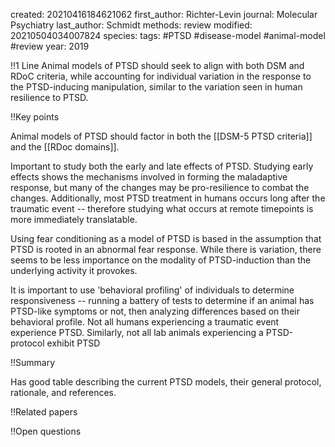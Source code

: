 created: 20210416184621062
first_author: Richter-Levin
journal: Molecular Psychiatry
last_author: Schmidt
methods: review
modified: 20210504034007824
species: 
tags: #PTSD #disease-model #animal-model #review
year: 2019


!!1 Line
Animal models of PTSD should seek to align with both DSM and RDoC criteria, while accounting for individual variation in the response to the PTSD-inducing manipulation, similar to the variation seen in human resilience to PTSD.


!!Key points

Animal models of PTSD should factor in both the [[DSM-5 PTSD criteria]] and the [[RDoc domains]].

Important to study both the early and late effects of PTSD. Studying early effects shows the mechanisms involved in forming the maladaptive response, but many of the changes may be pro-resilience to combat the changes. Additionally, most PTSD treatment in humans occurs long after the traumatic event -- therefore studying what occurs at remote timepoints is more immediately translatable.

Using fear conditioning as a model of PTSD is based in the assumption that PTSD is rooted in an abnormal fear response. While there is variation, there seems to be less importance on the modality of PTSD-induction than the underlying activity it provokes.

It is important to use 'behavioral profiling' of individuals to determine responsiveness -- running a battery of tests to determine if an animal has PTSD-like symptoms or not, then analyzing differences based on their behavioral profile. Not all humans experiencing a traumatic event experience PTSD. Similarly, not all lab animals experiencing a PTSD-protocol exhibit PTSD

!!Summary

Has good table describing the current PTSD models, their general protocol, rationale, and references.

!!Related papers

!!Open questions
